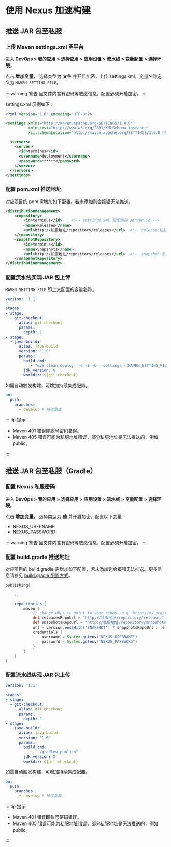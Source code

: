 # 使用 Nexus 加速构建 

## 推送 JAR 包至私服

### 上传 Maven settings.xml 至平台

进入 **DevOps > 我的应用 > 选择应用 > 应用设置 > 流水线 > 变量配置 > 选择环境**。

点击 **增加变量**， 选择类型为 **文件** 并开启加密，上传 settings.xml，变量名称定义为 `MAVEN_SETTING_FILE`。

::: warning 警告
因文件内含有密码等敏感信息，配置必须开启加密。
:::

settings.xml 示例如下：

```xml
<?xml version="1.0" encoding="UTF-8"?>

<settings xmlns="http://maven.apache.org/SETTINGS/1.0.0"
          xmlns:xsi="http://www.w3.org/2001/XMLSchema-instance"
          xsi:schemaLocation="http://maven.apache.org/SETTINGS/1.0.0 http://maven.apache.org/xsd/settings-1.0.0.xsd">

  <servers>
    <server>
      <id>terminus</id>
      <username>deployment</username>
      <password>******</password>
    </server>
  </servers>
</settings>
```

### 配置 pom.xml 推送地址

对应项目的 pom 需增加如下配置，若未添加则会报错无法推送。

```xml
<distributionManagement>
    <repository>
        <id>terminus</id>    <!-- settings.xml 里配置的 server.id -->
        <name>Releases</name>
        <url>http://私服地址/repository/releases</url>  <!-- release 私服的地址 -->
    </repository>
    <snapshotRepository>
        <id>terminus</id>
        <name>Snapshots</name>
        <url>http://私服地址/repository/releases</url>  <!-- snapshot 私服的地址 -->
    </snapshotRepository>
</distributionManagement>
```

### 配置流水线实现 JAR 包上传

`MAVEN_SETTING_FILE` 即上文配置的变量名称。

```yaml
version: '1.1'

stages:
- stage:
  - git-checkout:
      alias: git-checkout
      params:
        depth: 1
- stage:
  - java-build:
      alias: java-build
      version: "1.0"
      params:
        build_cmd:
           - "mvn clean deploy  -e -B -U --settings ((MAVEN_SETTING_FILE)) -Dmaven.test.skip"
        jdk_version: 8
        workdir: ${git-checkout}
```

如需自动触发构建，可增加持续集成配置。

```yaml
on:
  push:
    branches:
      - develop # 持续集成
```

::: tip 提示

* Maven 401 错误即账号密码错误。
* Maven 405 错误可能为私服地址错误，部分私服地址是无法推送的，例如 public。

:::

## 推送 JAR 包至私服（Gradle）

### 配置 Nexus 私服密码

进入 **DevOps > 我的应用 > 选择应用 > 应用设置 > 流水线 > 变量配置 > 选择环境**。

点击 **增加变量**， 选择类型为 **值** 并开启加密，配置以下变量：

- NEXUS_USERNAME
- NEXUS_PASSWORD

::: warning 警告
因文件内含有密码等敏感信息，配置必须开启加密。
:::

### 配置 build.gradle 推送地址

对应项目的 build.gradle 需增加如下配置，若未添加则会报错无法推送。更多信息请参见 [build.gradle 配置方式](https://docs.gradle.org/current/userguide/publishing_maven.html)。

```groovy
publishing{

    ...

    repositories {
        maven {
            // change URLs to point to your repos, e.g. http://my.org/repo
            def releasesRepoUrl = "http://私服地址/repository/releases"
            def snapshotsRepoUrl = "http://私服地址/repository/snapshots"
            url = version.endsWith('SNAPSHOT') ? snapshotsRepoUrl : releasesRepoUrl
            credentials {
                username = System.getenv("NEXUS_USERNAME")
                password = System.getenv("NEXUS_PASSWORD")
            }
        }
    }
}
```

### 配置流水线实现 JAR 包上传

```yaml
version: '1.1'

stages:
- stage:
  - git-checkout:
      alias: git-checkout
      params:
        depth: 1
- stage:
  - java-build:
      alias: java-build
      version: "1.0"
      params:
        build_cmd:
           - "./gradlew publish"
        jdk_version: 8
        workdir: ${git-checkout}
```

如需自动触发构建，可增加持续集成配置。

```yaml
on:
  push:
    branches:
      - develop # 持续集成
```

::: tip 提示

* Maven 401 错误即账号密码错误。
* Maven 405 错误可能为私服地址错误，部分私服地址是无法推送的，例如 public。

:::
